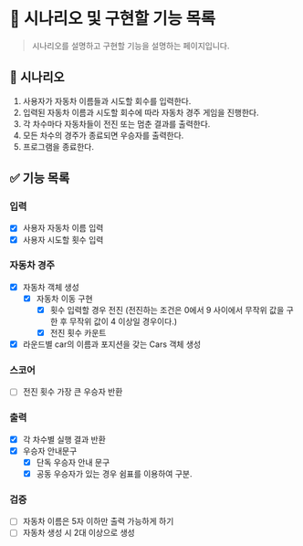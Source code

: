 # 📝 시나리오 및 구현할 기능 목록

> 시나리오를 설명하고 구현할 기능을 설명하는 페이지입니다.
>

## 📕 시나리오

1. 사용자가 자동차 이름들과 시도할 회수를 입력한다.
2. 입력된 자동차 이름과 시도할 회수에 따라 자동차 경주 게임을 진행한다.
3. 각 차수마다 자동차들이 전진 또는 멈춘 결과를 출력한다.
4. 모든 차수의 경주가 종료되면 우승자를 출력한다.
5. 프로그램을 종료한다.

## ✅ 기능 목록

### 입력

- [x]  사용자 자동차 이름 입력
- [x]  사용자 시도할 횟수 입력

### 자동차 경주

- [x]  자동차 객체 생성
    - [x]  자동차 이동 구현
        - [x]  횟수 입력할 경우 전진 (전진하는 조건은 0에서 9 사이에서 무작위 값을 구한 후 무작위 값이 4 이상일 경우이다.)
        - [x]  전진 횟수 카운트
- [x] 라운드별 car의 이름과 포지션을 갖는 Cars 객체 생성

### 스코어

- [ ]  전진 횟수 가장 큰 우승자 반환

### 출력

- [x]  각 차수별 실행 결과 반환
- [x] 우승자 안내문구
    - [x]  단독 우승자 안내 문구
    - [x]  공동 우승자가 있는 경우 쉼표를 이용하여 구분.

### 검증

- [ ]  자동차 이름은 5자 이하만 출력 가능하게 하기
- [ ]  자동차 생성 시 2대 이상으로 생성